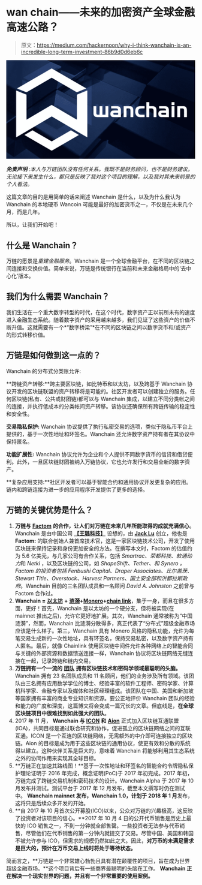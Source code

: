 # wan chain——未来的加密资产全球金融高速公路？

> 原文：<https://medium.com/hackernoon/why-i-think-wanchain-is-an-incredible-long-term-investment-86b9d0d6eb6c>

![](img/62fc3264853864df36b1953c1b0e91da.png)

***免责声明*** *:本人与万链团队没有任何关系。我既不是财务顾问，也不是财务建议。无论接下来发生什么，都只是反映了我对这个项目的理解，以及我对其未来前景的个人看法。*

这篇文章的目的是用简单的话来阐述 Wanchain 是什么，以及为什么我认为 Wanchain 的本地硬币 Wancoin 可能是最好的加密货币之一，不仅是在未来几个月，而是几年。

所以，让我们开始吧！

## 什么是 Wanchain？

万链的愿景是*重建金融服务*。Wanchain 是一个全球金融平台，在不同的区块链之间连接和交换价值。简单来说，万链是传统银行在当前和未来金融格局中的‘去中心化’版本。

## 我们为什么需要 Wanchain？

我们生活在一个重大数字转型的时代，在这个时代，数字资产正以前所未有的速度进入金融生态系统。随着数字资产的采用越来越多，我们见证了这些资产的价值不断升值。这就需要有一个*“数字桥梁”*在不同的区块链之间以数字货币和/或资产的形式转移价值。

## 万链是如何做到这一点的？

Wanchain 的分布式分类账允许:

**跨链资产转移:**跨主要区块链，如比特币和以太坊，以及跨基于 Wanchain 协议开发的区块链联盟的资产转移将是可能的。社区开发者可以创建独立的服务。任何区块链(私有、公共或财团链)都可以与 Wanchain 集成，以建立不同分类帐之间的连接，并执行低成本的分类帐间资产转移。该协议还确保所有跨链传输的稳定性和安全性。

**交易隐私保护:** Wanchain 协议提供了执行私密交易的选项，类似于隐私币平台上提供的，基于一次性地址和环签名。Wanchain 还允许数字资产持有者在其协议中保持匿名。

**功能扩展性:** Wanchain 协议允许为企业和个人提供不同数字货币的信贷和借贷便利。此外，一旦区块链财团被纳入万链协议，它也允许发行和交易全新的数字资产。

**复杂应用支持:**社区开发者可以基于智能合约和通用协议开发更复杂的应用。链内和跨链连接为进一步的应用程序开发提供了更多的选择。

## 万链的关键优势是什么？

1.  **万链与** [**Factom**](https://www.factom.com/) **的合作，让人们对万链在未来几年所能取得的成就充满信心**。Wanchain 是由中国公司 [**【王璐科技】**](http://wanglutech.com/) 设想的，由 [**Jack Lu**](https://www.linkedin.com/in/jack-lu-57995469/) 创立，他也是 **Factom:** 的联合创始人兼首席技术官，这是一家区块链技术公司，开发了使用区块链来保持记录和身份更加安全的方法。在撰写本文时，Factom 的估值约为 5.6 亿美元，与几家公司有合作关系，包括 *Smartrac、荣都科技、软通动力*和 *Netki* ，以及区块链的公司，如 *ShapeShift、Tether、*和 *Synero* 。Factom 的投资者包括 *Fenbushi Capital、Draper Associates、比尔盖茨、Stewart Title、Overstock、Harvest Partners、国土安全部*和*洪都拉斯政府*。Wanchain 目前的三名团队成员和一名顾问 *David A. Johnston* 之前曾与 Factom 合作过。
2.  **Wanchain =** [**以太坊**](https://www.ethereum.org/) **+** [**涟漪**](https://ripple.com/)**+**[**Monero**](https://getmonero.org/)**+**[**chain link**](https://www.smartcontract.com/)，集于一身，而且在很多方面，更好！首先，Wanchain 是以太坊的一个硬分支，但将被实现(在 mainnet 推出之后)，允许它更好地扩展。其次，Wanchain 通常被称为“中国涟漪”，然而，Wanchain 比涟漪分散得多，真正代表了“分布式”超级金融市场应该是什么样子。第三，Wanchain 具有 Monero 风格的隐私功能，允许为每笔交易生成新的一次性地址，具有环签名，保持交易私密，以及数字资产持有人匿名。最后，就像 Chainlink 使用区块链中间件允许各种网络上的智能合同与关键的外部资源和数据馈送连接一样，Wanchain 协议将区块链网络无缝连接在一起，记录跨链和链内交易。
3.  **万链拥有一个一流的** [**团队**](https://wanchain.org/about) **拥有区块链技术和密码学领域最聪明的头脑。** Wanchain 拥有 23 名团队成员和 11 名顾问，他们的业务涉及所有领域。该团队由三名拥有应用数学学位的博士、经验丰富的软件工程师、密码学家、计算机科学家、金融专家以及媒体和社区经理组成。该团队在中国、美国和新加坡等国家拥有丰富的商业专业知识和资源。要公正地评价 Wanchain 团队的经验和能力的广度和深度，这篇博文将会变成一篇冗长的文章。但底线是，**在全球区块链项目中很难找到如此强大的团队**。
4.  2017 年 11 月， **Wanchain 与** [**ICON**](https://icon.foundation/en/) **和** [**Aion**](https://aion.network/) 正式加入区块链互通联盟(IOA)，共同目标是通过联合研究和协作，促进孤立的区块链网络之间的互联互通。ICON 是一个互连的区块链网络，无需额外的中介即可连接独立的区块链。Aion 的目标是成为用于这些区块链的通用协议，使更有效和分散的系统得以建立。这种伙伴关系是巨大的，意味着 Wanchain 将能够利用其生态系统之外的协同作用来实现其全球目标。
5.  **万链正在加速其路线图！**基于一次性地址和环签名的智能合约令牌隐私保护理论证明于 2016 年完成，概念证明(PoC)于 2017 年初完成。2017 年初，万链完成了跨链交易机制和密码技术的设计。Wanchain Alpha 于 2017 年 10 月发布并测试。测试平台于 2017 年 12 月发布，截至本文撰写时仍在测试中。 **Wanchain mainnet 发布，Wanchain 1.0，计划于 2018 年 1 月**发布，这将只是后续众多开发的开始。
6.  **自 2017 年 10 月首次公开募股(ICO)以来，公众对万链的兴趣极高，这反映了投资者对该项目的信心。**2017 年 10 月 4 日的公开代币销售是历史上最快的 ICO 销售之一，不到一分钟就全部售罄。一些投资者无法参与代币销售，尽管他们在代币销售的第一分钟内就提交了交易。尽管中国、美国和韩国不被允许参与 ICO，但需求的规模仍然如此之大。因此，**对万币的未满足需求是巨大的，预计在万币交易上线时将处于等待状态。**

简而言之，**万链是一个非常雄心勃勃且具有潜在颠覆性的项目，旨在成为世界超级金融市场。**这个项目背后有一些商界最聪明的头脑在工作。 **Wanchain 正在解决一个现实世界的问题，并且有一个非常重要的使用案例。**